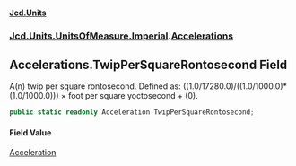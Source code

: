 #### [Jcd.Units](index.md 'index')
### [Jcd.Units.UnitsOfMeasure.Imperial](Jcd.Units.UnitsOfMeasure.Imperial.md 'Jcd.Units.UnitsOfMeasure.Imperial').[Accelerations](Accelerations.md 'Jcd.Units.UnitsOfMeasure.Imperial.Accelerations')

## Accelerations.TwipPerSquareRontosecond Field

A(n) twip per square rontosecond. Defined as: ((1.0/17280.0)/((1.0/1000.0)*(1.0/1000.0))) × foot per square yoctosecond + (0).

```csharp
public static readonly Acceleration TwipPerSquareRontosecond;
```

#### Field Value
[Acceleration](Acceleration.md 'Jcd.Units.UnitTypes.Acceleration')